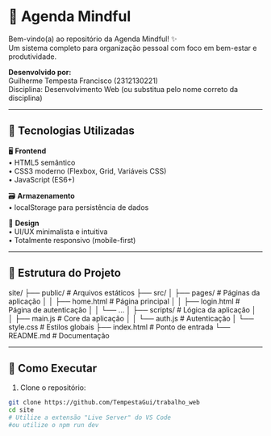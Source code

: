 # 📅 Agenda Mindful

Bem-vindo(a) ao repositório da Agenda Mindful! ✨  
Um sistema completo para organização pessoal com foco em bem-estar e produtividade.

**Desenvolvido por:**  
Guilherme Tempesta Francisco (2312130221)  
Disciplina: Desenvolvimento Web (ou substitua pelo nome correto da disciplina)

---

## 🧰 Tecnologias Utilizadas

🖥️ **Frontend**  
• HTML5 semântico  
• CSS3 moderno (Flexbox, Grid, Variáveis CSS)  
• JavaScript (ES6+)  

🗃️ **Armazenamento**  
• localStorage para persistência de dados  

🎨 **Design**  
• UI/UX minimalista e intuitiva  
• Totalmente responsivo (mobile-first)  

---

## 📂 Estrutura do Projeto
site/
├── public/ # Arquivos estáticos
├── src/
│ ├── pages/ # Páginas da aplicação
│ │ ├── home.html # Página principal
│ │ ├── login.html # Página de autenticação
│ │ └── ...
│ ├── scripts/ # Lógica da aplicação
│ │ ├── main.js # Core da aplicação
│ │ └── auth.js # Autenticação
│ └── style.css # Estilos globais
├── index.html # Ponto de entrada
└── README.md # Documentação

---

## 🚀 Como Executar

1. Clone o repositório:
```bash
git clone https://github.com/TempestaGui/trabalho_web
cd site
# Utilize a extensão "Live Server" do VS Code
#ou utilize o npm run dev

